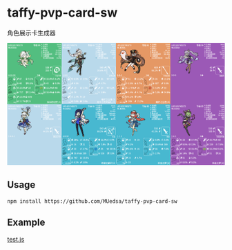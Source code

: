 # taffy-pvp-card-sw

角色展示卡生成器

![Test Image](test/test.png)

## Usage

```
npm install https://github.com/MUedsa/taffy-pvp-card-sw
```

## Example

[test.js](https://github.com/MUedsa/taffy-pvp-card-sw/blob/main/test/test.js)
